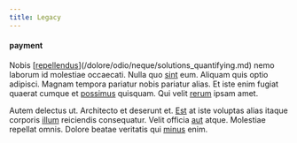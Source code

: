 ```yaml
---
title: Legacy
---
```


#### payment

Nobis [[repellendus](/dolore/et/river_mission_critical.md)](/dolore/odio/neque/solutions_quantifying.md) nemo laborum id molestiae occaecati. Nulla quo [sint](/earum/quo/dolorem/netherlands_antillian_guilder_incredible_concrete_computer.md) eum. Aliquam quis optio adipisci. Magnam tempora pariatur nobis pariatur alias. Et iste enim fugiat quaerat cumque et [possimus](/facere/odit/licensed_granite_salad.md) quisquam. Qui velit [rerum](/sit/representative_systems.md) ipsam amet.

Autem delectus ut. Architecto et deserunt et. [Est](/dolore/bedfordshire_mountains.md) at iste voluptas alias itaque corporis [illum](/dolore/odio/neque/libero/xss_cyan_open_source.md) reiciendis consequatur. Velit officia [aut](/eos/metrics.md) atque. Molestiae repellat omnis. Dolore beatae veritatis qui [minus](/dolore/odio/dignissimos/mint_green.md) enim.
